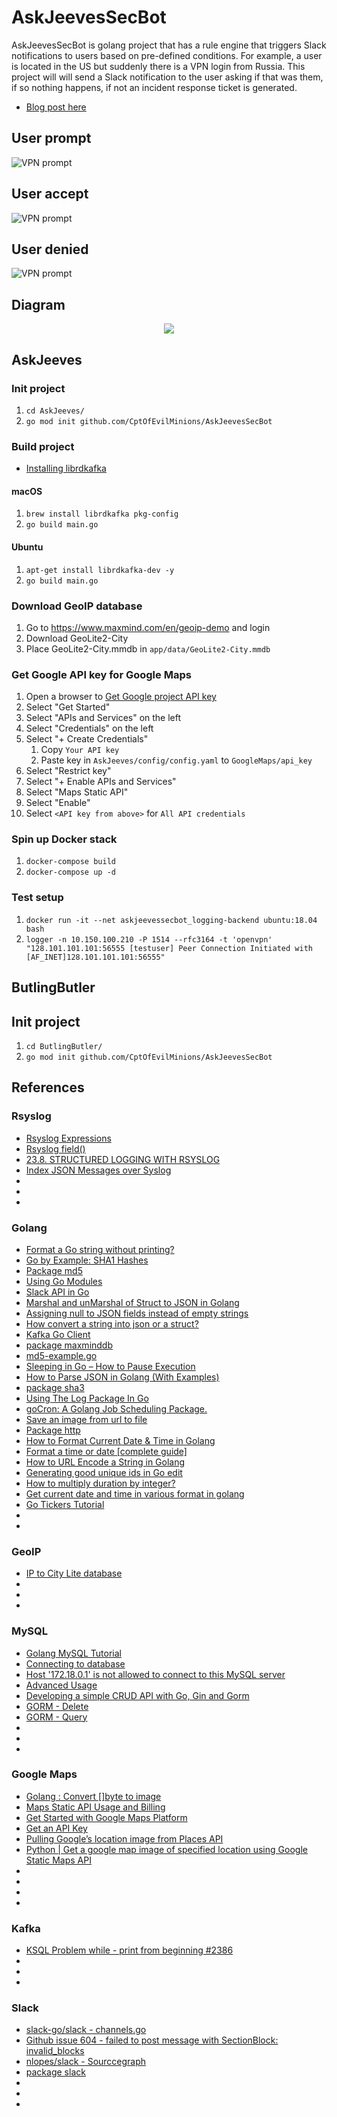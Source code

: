 # AskJeevesSecBot

AskJeevesSecBot is golang project that has a rule engine that triggers Slack notifications to users based on pre-defined conditions. For example, a user is located in the US but suddenly there is a VPN login from Russia. This project will will send a Slack notification to the user asking if that was them, if so nothing happens, if not an incident response ticket is generated.

* [Blog post here]()

## User prompt
![VPN prompt](.img/prompt.png)

## User accept
![VPN prompt](.img/legit.png)

## User denied
![VPN prompt](.img/unauthorized.png)


## Diagram
<p align="center">
  <img src=".img/diagram.png">
</p>

## AskJeeves
### Init project
1. `cd AskJeeves/`
1. `go mod init github.com/CptOfEvilMinions/AskJeevesSecBot`

### Build project
* [Installing librdkafka](https://github.com/confluentinc/confluent-kafka-go#getting-started)

#### macOS
1. `brew install librdkafka pkg-config`
1. `go build main.go`

#### Ubuntu
1. `apt-get install librdkafka-dev -y`
1. `go build main.go`

### Download GeoIP database
1. Go to https://www.maxmind.com/en/geoip-demo and login
1. Download GeoLite2-City
1. Place GeoLite2-City.mmdb in `app/data/GeoLite2-City.mmdb`

### Get Google API key for Google Maps
1. Open a browser to [Get Google project API key](https://developers.google.com/maps/gmp-get-started)
1. Select "Get Started"
1. Select "APIs and Services" on the left
1. Select "Credentials" on the left
1. Select "+ Create Credentials"
    1. Copy `Your API key`
    1. Paste key in `AskJeeves/config/config.yaml` to `GoogleMaps/api_key`
1. Select "Restrict key"
1. Select "+ Enable APIs and Services"
1. Select "Maps Static API"
1. Select "Enable"
1. Select `<API key from above>` for `All API credentials`


### Spin up Docker stack
1. `docker-compose build`
1. `docker-compose up -d`

### Test setup
1. `docker run -it --net askjeevessecbot_logging-backend ubuntu:18.04 bash`
1. `logger -n 10.150.100.210 -P 1514 --rfc3164 -t 'openvpn' "128.101.101.101:56555 [testuser] Peer Connection Initiated with [AF_INET]128.101.101.101:56555"`

## ButlingButler

## Init project
1. `cd ButlingButler/`
1. `go mod init github.com/CptOfEvilMinions/AskJeevesSecBot`

## References
### Rsyslog
* [Rsyslog Expressions](https://www.rsyslog.com/doc/v8-stable/rainerscript/expressions.html)
* [Rsyslog field()](https://www.rsyslog.com/doc/v8-stable/rainerscript/functions/rs-field.html)
* [23.8. STRUCTURED LOGGING WITH RSYSLOG](https://access.redhat.com/documentation/en-us/red_hat_enterprise_linux/7/html/system_administrators_guide/s1-structured_logging_with_rsyslog)
* [Index JSON Messages over Syslog](https://sematext.com/docs/logs/json-messages-over-syslog/)
* []()
* []()
* []()

### Golang
* [Format a Go string without printing?](https://stackoverflow.com/questions/11123865/format-a-go-string-without-printing)
* [Go by Example: SHA1 Hashes](https://gobyexample.com/sha1-hashes)
* [Package md5](https://golang.org/pkg/crypto/md5/)
* [Using Go Modules](https://blog.golang.org/using-go-modules)
* [Slack API in Go](https://github.com/slack-go/slack)
* [Marshal and unMarshal of Struct to JSON in Golang](https://www.restapiexample.com/golang-tutorial/marshal-and-unmarshal-of-struct-data-using-golang/)
* [Assigning null to JSON fields instead of empty strings](https://stackoverflow.com/questions/31048557/assigning-null-to-json-fields-instead-of-empty-strings)
* [How convert a string into json or a struct?](https://forum.golangbridge.org/t/how-convert-a-string-into-json-or-a-struct/3457)
* [Kafka Go Client](https://docs.confluent.io/current/clients/go.html)
* [package maxminddb](https://pkg.go.dev/github.com/oschwald/maxminddb-golang?tab=doc#example-Reader.Lookup-Interface)
* [md5-example.go](https://gist.github.com/sergiotapia/8263278)
* [Sleeping in Go – How to Pause Execution](https://golangcode.com/sleeping-with-go/)
* [How to Parse JSON in Golang (With Examples)](https://www.sohamkamani.com/blog/2017/10/18/parsing-json-in-golang/)
* [package sha3](https://pkg.go.dev/golang.org/x/crypto/sha3?tab=overview)
* [Using The Log Package In Go](https://www.ardanlabs.com/blog/2013/11/using-log-package-in-go.html)
* [goCron: A Golang Job Scheduling Package.](https://github.com/jasonlvhit/gocron)
* [Save an image from url to file](https://stackoverflow.com/questions/22417283/save-an-image-from-url-to-file)
* [Package http](https://golang.org/pkg/net/http/)
* [How to Format Current Date & Time in Golang](https://www.utekar.com/golang-current-date-time-format/)
* [Format a time or date [complete guide]](https://yourbasic.org/golang/format-parse-string-time-date-example/)
* [How to URL Encode a String in Golang](https://www.urlencoder.io/golang/)
* [Generating good unique ids in Go edit](https://blog.kowalczyk.info/article/JyRZ/generating-good-unique-ids-in-go.html)
* [How to multiply duration by integer?](https://stackoverflow.com/questions/17573190/how-to-multiply-duration-by-integer)
* [Get current date and time in various format in golang](https://www.golangprograms.com/get-current-date-and-time-in-various-format-in-golang.html)
* [Go Tickers Tutorial](https://tutorialedge.net/golang/go-ticker-tutorial/)
* []()
* []()

### GeoIP
* [IP to City Lite database](https://db-ip.com/db/download/ip-to-city-lite)
* []()
* []()
* []()

### MySQL 
* [Golang MySQL Tutorial](https://tutorialedge.net/golang/golang-mysql-tutorial/)
* [Connecting to database](http://gorm.io/docs/connecting_to_the_database.html)
* [Host '172.18.0.1' is not allowed to connect to this MySQL server](https://github.com/docker-library/mysql/issues/275)
* [Advanced Usage](http://jinzhu.me/gorm/advanced.html#compose-primary-key)
* [Developing a simple CRUD API with Go, Gin and Gorm](https://medium.com/@cgrant/developing-a-simple-crud-api-with-go-gin-and-gorm-df87d98e6ed1)
* [GORM - Delete](http://gorm.io/docs/delete.html)
* [GORM - Query](http://gorm.io/docs/query.html)
* []()
* []()
* []()

### Google Maps
* [Golang : Convert []byte to image](https://www.socketloop.com/tutorials/golang-convert-byte-to-image)
* [Maps Static API Usage and Billing](https://developers.google.com/maps/documentation/maps-static/usage-and-billing?hl=en_US)
* [Get Started with Google Maps Platform](https://developers.google.com/maps/gmp-get-started)
* [Get an API Key](https://developers.google.com/places/web-service/get-api-key)
* [Pulling Google’s location image from Places API](https://forum.bubble.io/t/pulling-googles-location-image-from-places-api/1549)
* [Python | Get a google map image of specified location using Google Static Maps API](https://tutorialspoint.dev/language/python/python-get-google-map-image-specified-location-using-google-static-maps-api)
* []()
* []()
* []()
* []()

### Kafka
* [KSQL Problem while - print <topic> from beginning #2386](https://github.com/confluentinc/ksql/issues/2386)
* []()
* []()
* []()

### Slack
* [slack-go/slack - channels.go](https://github.com/slack-go/slack/blob/master/channels.go)
* [Github issue 604 - failed to post message with SectionBlock: invalid_blocks](https://github.com/slack-go/slack/issues/603)
* [nlopes/slack - Sourccegraph](https://sourcegraph.com/github.com/nlopes/slack@7c3a24ccf8f5053022381bde95e29cf882700285/-/blob/block.go#L61)
* [package slack](https://pkg.go.dev/github.com/slack-go/slack?tab=doc#AttachmentAction)
* []()
* []()
* []()
